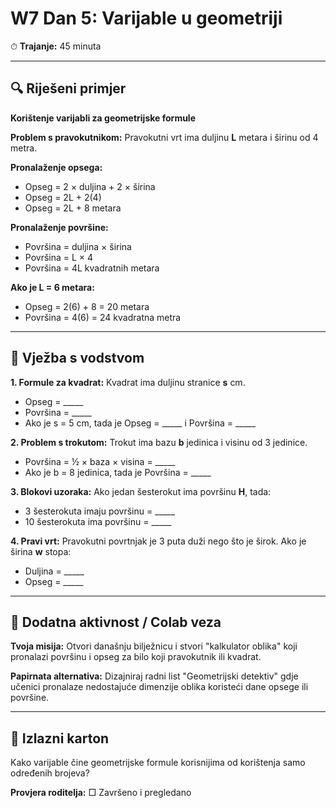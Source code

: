 # W7 Dan 5: Varijable u geometriji

⏱ **Trajanje:** 45 minuta

---

## 🔍 Riješeni primjer

**Korištenje varijabli za geometrijske formule**

**Problem s pravokutnikom:** Pravokutni vrt ima duljinu **L** metara i širinu od 4 metra.

**Pronalaženje opsega:**
- Opseg = 2 × duljina + 2 × širina
- Opseg = 2L + 2(4)
- Opseg = 2L + 8 metara

**Pronalaženje površine:**
- Površina = duljina × širina
- Površina = L × 4
- Površina = 4L kvadratnih metara

**Ako je L = 6 metara:**
- Opseg = 2(6) + 8 = 20 metara
- Površina = 4(6) = 24 kvadratna metra

---

## 📝 Vježba s vodstvom

**1. Formule za kvadrat:** Kvadrat ima duljinu stranice **s** cm.
   - Opseg = _____
   - Površina = _____
   - Ako je s = 5 cm, tada je Opseg = _____ i Površina = _____

**2. Problem s trokutom:** Trokut ima bazu **b** jedinica i visinu od 3 jedinice.
   - Površina = ½ × baza × visina = _____
   - Ako je b = 8 jedinica, tada je Površina = _____

**3. Blokovi uzoraka:** Ako jedan šesterokut ima površinu **H**, tada:
   - 3 šesterokuta imaju površinu = _____
   - 10 šesterokuta ima površinu = _____

**4. Pravi vrt:** Pravokutni povrtnjak je 3 puta duži nego što je širok. Ako je širina **w** stopa:
   - Duljina = _____
   - Opseg = _____

---

## 🚀 Dodatna aktivnost / Colab veza

**Tvoja misija:** Otvori današnju bilježnicu i stvori "kalkulator oblika" koji pronalazi površinu i opseg za bilo koji pravokutnik ili kvadrat.

**Papirnata alternativa:** Dizajniraj radni list "Geometrijski detektiv" gdje učenici pronalaze nedostajuće dimenzije oblika koristeći dane opsege ili površine.

---

## 🎯 Izlazni karton

Kako varijable čine geometrijske formule korisnijima od korištenja samo određenih brojeva?

**Provjera roditelja:** □ Završeno i pregledano